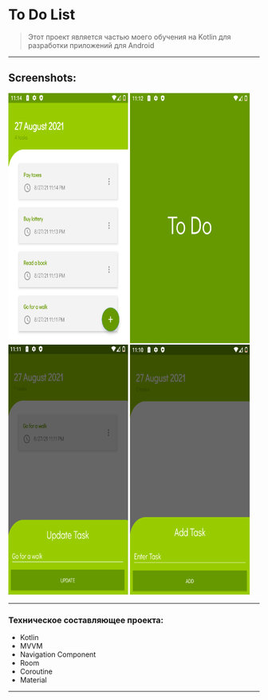 # To Do List

> Этот проект является частью моего обучения на Kotlin для разработки приложений для Android

____

## Screenshots:

<img src="pic/device_screen_4.png" width="240" height="500" alt="lorem"> <img src="pic/device_screen_3.png" width="240" height="500" alt="lorem">  <img src="pic/device_screen_2.png" width="240" height="500" alt="lorem"> <img src="pic/device_screen_1.png" width="240" height="500" alt="lorem">

____


### Техническое составляющее проекта:

- Kotlin
- MVVM
- Navigation Component
- Room
- Coroutine
- Material

____
